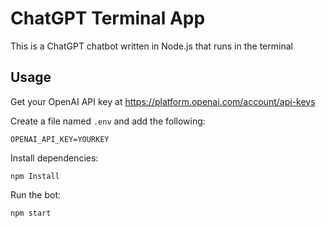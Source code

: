 # ChatGPT Terminal App

This is a ChatGPT chatbot written in Node.js that runs in the terminal

## Usage

Get your OpenAI API key at https://platform.openai.com/account/api-keys

Create a file named `.env` and add the following:

```
OPENAI_API_KEY=YOURKEY
```

Install dependencies:

```
npm Install
```

Run the bot:

```
npm start
```



